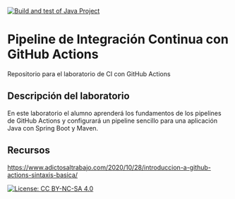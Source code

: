 [![Build and test of Java Project](https://github.com/ETSISI-EMS/ems2024-lab-1-3-ci-github-actions-sofialunagonzalez/actions/workflows/main.yml/badge.svg)](https://github.com/ETSISI-EMS/ems2024-lab-1-3-ci-github-actions-sofialunagonzalez/actions/workflows/main.yml)
# Pipeline de Integración Continua con GitHub Actions

Repositorio para el laboratorio de CI con GitHub Actions

## Descripción del laboratorio

En este laboratorio el alumno aprenderá los fundamentos de los pipelines de GitHub Actions y configurará un pipeline
sencillo para una aplicación Java con Spring Boot y Maven. 

## Recursos
https://www.adictosaltrabajo.com/2020/10/28/introduccion-a-github-actions-sintaxis-basica/

[![License: CC BY-NC-SA 4.0](https://img.shields.io/badge/License-CC_BY--NC--SA_4.0-lightgrey.svg)](https://creativecommons.org/licenses/by-nc-sa/4.0/)
